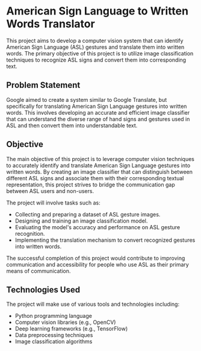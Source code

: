 # American Sign Language to Written Words Translator

This project aims to develop a computer vision system that can identify American Sign Language (ASL) gestures and translate them into written words. The primary objective of this project is to utilize image classification techniques to recognize ASL signs and convert them into corresponding text.

## Problem Statement

Google aimed to create a system similar to Google Translate, but specifically for translating American Sign Language gestures into written words. This involves developing an accurate and efficient image classifier that can understand the diverse range of hand signs and gestures used in ASL and then convert them into understandable text.

## Objective

The main objective of this project is to leverage computer vision techniques to accurately identify and translate American Sign Language gestures into written words. By creating an image classifier that can distinguish between different ASL signs and associate them with their corresponding textual representation, this project strives to bridge the communication gap between ASL users and non-users.

The project will involve tasks such as:
- Collecting and preparing a dataset of ASL gesture images.
- Designing and training an image classification model.
- Evaluating the model's accuracy and performance on ASL gesture recognition.
- Implementing the translation mechanism to convert recognized gestures into written words.

The successful completion of this project would contribute to improving communication and accessibility for people who use ASL as their primary means of communication.

## Technologies Used

The project will make use of various tools and technologies including:
- Python programming language
- Computer vision libraries (e.g., OpenCV)
- Deep learning frameworks (e.g., TensorFlow)
- Data preprocessing techniques
- Image classification algorithms
